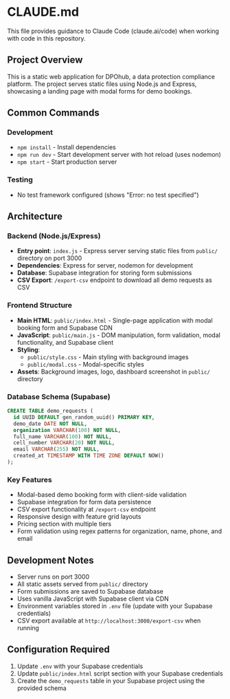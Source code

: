 # CLAUDE.md

This file provides guidance to Claude Code (claude.ai/code) when working with code in this repository.

## Project Overview

This is a static web application for DPOhub, a data protection compliance platform. The project serves static files using Node.js and Express, showcasing a landing page with modal forms for demo bookings.

## Common Commands

### Development
- `npm install` - Install dependencies
- `npm run dev` - Start development server with hot reload (uses nodemon)
- `npm start` - Start production server

### Testing
- No test framework configured (shows "Error: no test specified")

## Architecture

### Backend (Node.js/Express)
- **Entry point**: `index.js` - Express server serving static files from `public/` directory on port 3000
- **Dependencies**: Express for server, nodemon for development
- **Database**: Supabase integration for storing form submissions
- **CSV Export**: `/export-csv` endpoint to download all demo requests as CSV

### Frontend Structure
- **Main HTML**: `public/index.html` - Single-page application with modal booking form and Supabase CDN
- **JavaScript**: `public/main.js` - DOM manipulation, form validation, modal functionality, and Supabase client
- **Styling**: 
  - `public/style.css` - Main styling with background images
  - `public/modal.css` - Modal-specific styles
- **Assets**: Background images, logo, dashboard screenshot in `public/` directory

### Database Schema (Supabase)
```sql
CREATE TABLE demo_requests (
  id UUID DEFAULT gen_random_uuid() PRIMARY KEY,
  demo_date DATE NOT NULL,
  organization VARCHAR(100) NOT NULL,
  full_name VARCHAR(100) NOT NULL,
  cell_number VARCHAR(20) NOT NULL,
  email VARCHAR(255) NOT NULL,
  created_at TIMESTAMP WITH TIME ZONE DEFAULT NOW()
);
```

### Key Features
- Modal-based demo booking form with client-side validation
- Supabase integration for form data persistence
- CSV export functionality at `/export-csv` endpoint
- Responsive design with feature grid layouts  
- Pricing section with multiple tiers
- Form validation using regex patterns for organization, name, phone, and email

## Development Notes

- Server runs on port 3000
- All static assets served from `public/` directory
- Form submissions are saved to Supabase database
- Uses vanilla JavaScript with Supabase client via CDN
- Environment variables stored in `.env` file (update with your Supabase credentials)
- CSV export available at `http://localhost:3000/export-csv` when running

## Configuration Required

1. Update `.env` with your Supabase credentials
2. Update `public/index.html` script section with your Supabase credentials  
3. Create the `demo_requests` table in your Supabase project using the provided schema